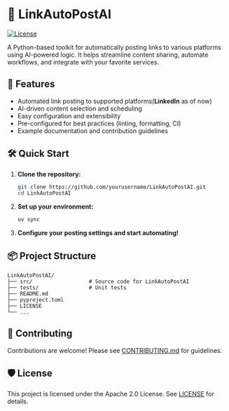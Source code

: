 # 🔗 LinkAutoPostAI

[![License](https://img.shields.io/badge/License-Apache_2.0-blue.svg)](LICENSE)

A Python-based toolkit for automatically posting links to various platforms using AI-powered logic. It helps streamline content sharing, automate workflows, and integrate with your favorite services.

## 🚀 Features

- Automated link posting to supported platforms(**LinkedIn** as of now)
- AI-driven content selection and scheduling
- Easy configuration and extensibility
- Pre-configured for best practices (linting, formatting, CI)
- Example documentation and contribution guidelines

## 🛠️ Quick Start

1. **Clone the repository:**

   ```sh
   git clone https://github.com/yourusername/LinkAutoPostAI.git
   cd LinkAutoPostAI
   ```

2. **Set up your environment:**

   ```sh
   uv sync
   ```

3. **Configure your posting settings and start automating!**

## 📦 Project Structure

```tree
LinkAutoPostAI/
├── src/                  # Source code for LinkAutoPostAI
├── tests/                # Unit tests
├── README.md
├── pyproject.toml
├── LICENSE
└── ...
```

## 🤝 Contributing

Contributions are welcome! Please see [CONTRIBUTING.md](CONTRIBUTING.md) for guidelines.

## 🛡️ License

This project is licensed under the Apache 2.0 License. See [LICENSE](LICENSE) for details.
